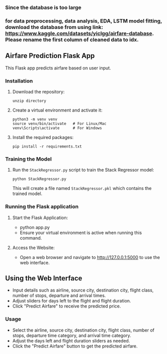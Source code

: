 ### Since the database is too large
### for data preprocessing, data analysis, EDA, LSTM model fitting, download the database from using link: https://www.kaggle.com/datasets/yiclgg/airfare-database. Please rename the first column of cleaned data to idx.


## Airfare Prediction Flask App

This Flask app predicts airfare based on user input.

### Installation

1. Download  the repository:
    ```
   unzip directory
    ```

2. Create a virtual environment and activate it:
    ```
    python3 -m venv venv
    source venv/bin/activate   # For Linux/Mac
    venv\Scripts\activate      # For Windows
    ```

3. Install the required packages:
    ```
    pip install -r requirements.txt
    ```

### Training the Model

1. Run the `StackRegressor.py` script to train the Stack Regressor model:
    ```
    python StackRegressor.py
    ```

   This will create a file named `StackRegressor.pkl` which contains the trained model.

### Running the Flask application

1. Start the Flask Application:
   - python app.py
   - Ensure your virtual environment is active when running this command.

2. Access the Website:
   - Open a web browser and navigate to http://127.0.0.1:5000 to use the web interface.

Using the Web Interface
-----------------------

- Input details such as airline, source city, destination city, flight class, number of stops, departure and arrival times.
- Adjust sliders for days left to the flight and flight duration.
- Click "Predict Airfare" to receive the predicted price.
	

### Usage

- Select the airline, source city, destination city, flight class, number of stops, departure time category, and arrival time category.
- Adjust the days left and flight duration sliders as needed.
- Click the "Predict Airfare" button to get the predicted airfare.
